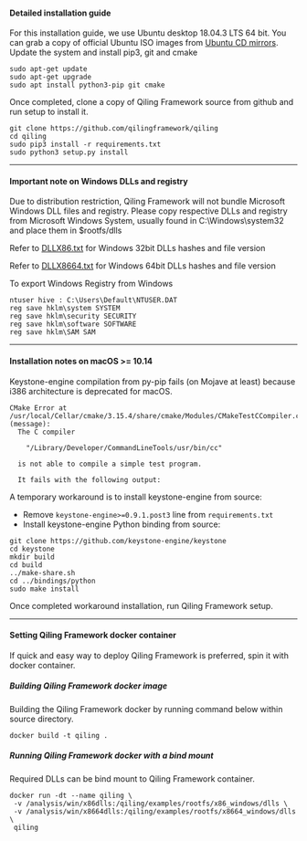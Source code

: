 #### Detailed installation guide

For this installation guide, we use Ubuntu desktop 18.04.3 LTS 64 bit. You can grab a copy of official Ubuntu ISO images from [Ubuntu CD mirrors](https://launchpad.net/ubuntu/+cdmirrors). Update the system and install pip3, git and cmake
```
sudo apt-get update
sudo apt-get upgrade
sudo apt install python3-pip git cmake
```

Once completed, clone a copy of Qiling Framework source from github and run setup to install it.
```
git clone https://github.com/qilingframework/qiling
cd qiling
sudo pip3 install -r requirements.txt
sudo python3 setup.py install 
```

---

#### Important note on Windows DLLs and registry

Due to distribution restriction, Qiling Framework will not bundle Microsoft Windows DLL files and registry. Please copy respective DLLs and registry from Microsoft Windows System, usually found in C:\Windows\system32 and place them in $rootfs/dlls


Refer to [DLLX86.txt](https://github.com/qilingframework/qiling/blob/master/docs/DLLX86.txt) for Windows 32bit DLLs hashes and file version

Refer to [DLLX8664.txt](https://github.com/qilingframework/qiling/blob/master/docs/DLLX8664.txt) for Windows 64bit DLLs hashes and file version

To export Windows Registry from Windows
```
ntuser hive : C:\Users\Default\NTUSER.DAT 
reg save hklm\system SYSTEM
reg save hklm\security SECURITY
reg save hklm\software SOFTWARE
reg save hklm\SAM SAM
```

---

#### Installation notes on macOS >= 10.14

Keystone-engine compilation from py-pip fails (on Mojave at least) because i386 architecture is deprecated for macOS. 

```
CMake Error at /usr/local/Cellar/cmake/3.15.4/share/cmake/Modules/CMakeTestCCompiler.cmake:60 (message):
  The C compiler

    "/Library/Developer/CommandLineTools/usr/bin/cc"

  is not able to compile a simple test program.

  It fails with the following output:
```

A temporary workaround is to install keystone-engine from source:
* Remove `keystone-engine>=0.9.1.post3` line from `requirements.txt`
* Install keystone-engine Python binding from source:
```
git clone https://github.com/keystone-engine/keystone
cd keystone
mkdir build
cd build
../make-share.sh
cd ../bindings/python
sudo make install
```

Once completed workaround installation, run Qiling Framework setup.

---

#### Setting Qiling Framework docker container
If quick and easy way to deploy Qiling Framework is preferred, spin it with docker container.

##### Building Qiling Framework docker image
Building the Qiling Framework docker by running command below within source directory.
```
docker build -t qiling .
```

##### Running Qiling Framework docker with a bind mount
Required DLLs can be bind mount to Qiling Framework container.

```
docker run -dt --name qiling \
 -v /analysis/win/x86dlls:/qiling/examples/rootfs/x86_windows/dlls \
 -v /analysis/win/x8664dlls:/qiling/examples/rootfs/x8664_windows/dlls \
 qiling
```
